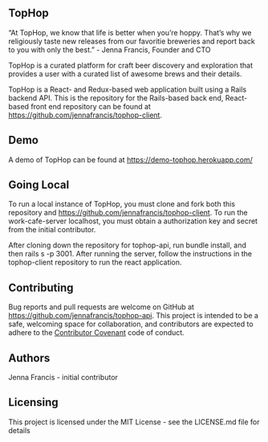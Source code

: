 ## TopHop

“At TopHop, we know that life is better when you’re hoppy. That’s why we religiously taste new releases from our favoritie breweries and report back to you with only the best.” - Jenna Francis, Founder and CTO

TopHop is a curated platform for craft beer discovery and exploration that provides a user with a curated list of awesome brews and their details.

TopHop is a React- and Redux-based web application built using a Rails backend API. This is the repository for the Rails-based back end, React-based front end repository can be found at https://github.com/jennafrancis/tophop-client.

## Demo

A demo of TopHop can be found at https://demo-tophop.herokuapp.com/

## Going Local

To run a local instance of TopHop, you must clone and fork both this repository and https://github.com/jennafrancis/tophop-client. To run the work-cafe-server localhost, you must obtain a authorization key and secret from the initial contributor.

After cloning down the repository for tophop-api, run bundle install, and then rails s -p 3001. After running the server, follow the instructions in the tophop-client repository to run the react application.


## Contributing

Bug reports and pull requests are welcome on GitHub at https://github.com/jennafrancis/tophop-api. This project is intended to be a safe, welcoming space for collaboration, and contributors are expected to adhere to the [Contributor Covenant](http://contributor-covenant.org) code of conduct.

## Authors

Jenna Francis - initial contributor

## Licensing

This project is licensed under the MIT License - see the LICENSE.md file for details
